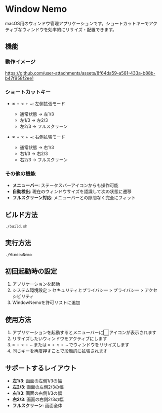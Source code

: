 # Window Nemo

macOS用のウィンドウ管理アプリケーションです。ショートカットキーでアクティブなウィンドウを効率的にリサイズ・配置できます。

## 機能

### 動作イメージ
https://github.com/user-attachments/assets/8f64da59-a561-433a-b88b-b47f958f2ee1

### ショートカットキー

- **`⌘ + ⌥ + ←`**: 左側拡張モード
  - 通常状態 → 左1/3
  - 左1/3 → 左2/3  
  - 左2/3 → フルスクリーン

- **`⌘ + ⌥ + →`**: 右側拡張モード
  - 通常状態 → 右1/3
  - 右1/3 → 右2/3
  - 右2/3 → フルスクリーン

### その他の機能

- **メニューバー**: ステータスバーアイコンからも操作可能
- **自動検出**: 現在のウィンドウサイズを認識して次の状態に遷移
- **フルスクリーン対応**: メニューバーとの隙間なく完全にフィット

## ビルド方法

```bash
./build.sh
```

## 実行方法

```bash
./WindowNemo
```

## 初回起動時の設定

1. アプリケーションを起動
2. システム環境設定 > セキュリティとプライバシー > プライバシー > アクセシビリティ
3. WindowNemoを許可リストに追加

## 使用方法

1. アプリケーションを起動するとメニューバーに⬜アイコンが表示されます
2. リサイズしたいウィンドウをアクティブにします
3. `⌘ + ⌥ + ←` または `⌘ + ⌥ + →` でウィンドウをリサイズします
4. 同じキーを再度押すことで段階的に拡張されます

## サポートするレイアウト

- **左1/3**: 画面の左側1/3の幅
- **左2/3**: 画面の左側2/3の幅  
- **右1/3**: 画面の右側1/3の幅
- **右2/3**: 画面の右側2/3の幅
- **フルスクリーン**: 画面全体
